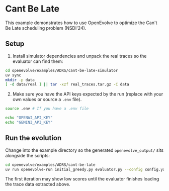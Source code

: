 # Cant Be Late

This example demonstrates how to use OpenEvolve to optimize the Can't Be Late scheduling problem (NSDI'24).

## Setup

1. Install simulator dependencies and unpack the real traces so the evaluator can find them:

```bash
cd openevolve/examples/ADRS/cant-be-late-simulator
uv sync
mkdir -p data
[ -d data/real ] || tar -xzf real_traces.tar.gz -C data
```

2. Make sure you have the API keys expected by the run (replace with your own values or source a `.env` file).

```bash
source .env # If you have a .env file

echo "OPENAI_API_KEY"
echo "GEMINI_API_KEY"
```

## Run the evolution

Change into the example directory so the generated `openevolve_output/` sits alongside the scripts:

```bash
cd openevolve/examples/ADRS/cant-be-late
uv run openevolve-run initial_greedy.py evaluator.py --config config.yaml --output openevolve_output --iterations 100 --log-level INFO
```

The first iteration may show low scores until the evaluator finishes loading the trace data extracted above.
